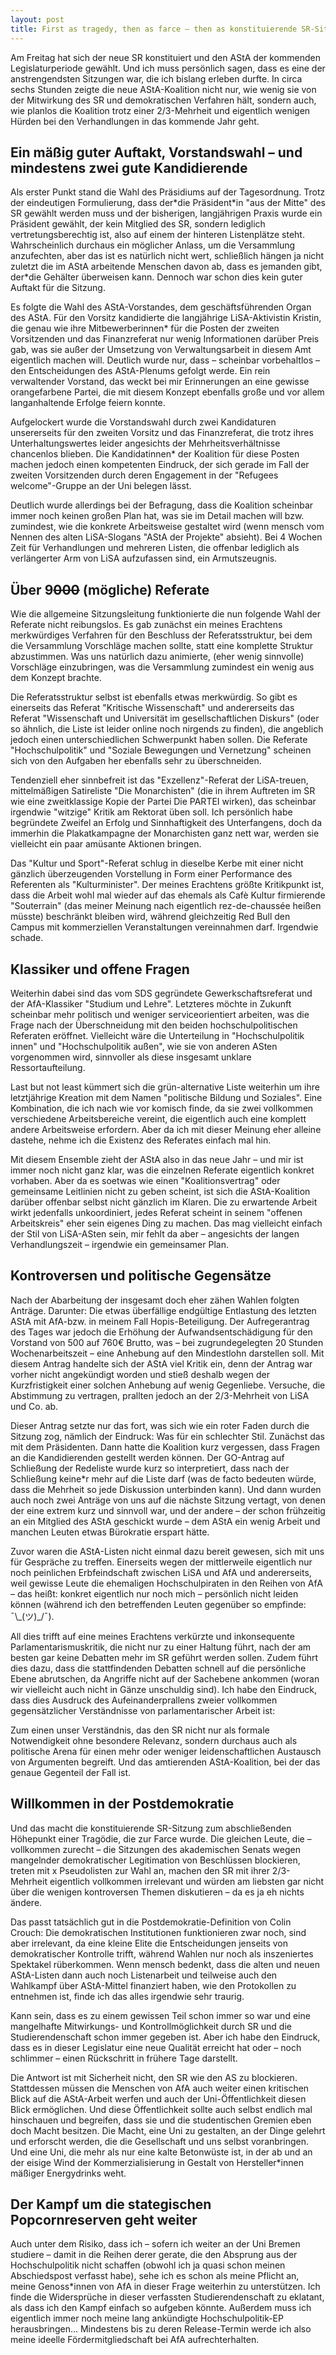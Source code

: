 ```yaml
---
layout: post
title: First as tragedy, then as farce – then as konstituierende SR-Sitzung vom 24.7.2015
---
```


Am Freitag hat sich der neue SR konstituiert und den AStA der kommenden Legislaturperiode gewählt. Und ich muss persönlich sagen, dass es eine der anstrengendsten Sitzungen war, die ich bislang erleben durfte. In circa sechs Stunden zeigte die neue AStA-Koalition nicht nur, wie wenig sie von der Mitwirkung des SR und demokratischen Verfahren hält, sondern auch, wie planlos die Koalition trotz einer 2/3-Mehrheit und eigentlich wenigen Hürden bei den Verhandlungen in das kommende Jahr geht.

## Ein mäßig guter Auftakt, Vorstandswahl  – und mindestens zwei gute Kandidierende

Als erster Punkt stand die Wahl des Präsidiums auf der Tagesordnung. Trotz der eindeutigen Formulierung, dass der\*die Präsident\*in "aus der Mitte" des SR gewählt werden muss und der bisherigen, langjährigen Praxis wurde ein Präsident gewählt, der kein Mitglied des SR, sondern lediglich vertretungsberechtig ist, also auf einem der hinteren Listenplätze steht. Wahrscheinlich durchaus ein möglicher Anlass, um die Versammlung anzufechten, aber das ist es natürlich nicht wert, schließlich hängen ja nicht zuletzt die im AStA arbeitende Menschen davon ab, dass es jemanden gibt, der\*die Gehälter überweisen kann. Dennoch war schon dies kein guter Auftakt für die Sitzung.

Es folgte die Wahl des AStA-Vorstandes, dem geschäftsführenden Organ des AStA. Für den Vorsitz kandidierte die langjährige LiSA-Aktivistin Kristin, die genau wie ihre Mitbewerberinnen\* für die Posten der zweiten Vorsitzenden und das Finanzreferat nur wenig Informationen darüber Preis gab, was sie außer der Umsetzung von Verwaltungsarbeit in diesem Amt eigentlich machen will. Deutlich wurde nur, dass – scheinbar vorbehaltlos – den Entscheidungen des AStA-Plenums gefolgt werde. Ein rein verwaltender Vorstand, das weckt bei mir Erinnerungen an eine gewisse orangefarbene Partei, die mit diesem Konzept ebenfalls große und vor allem langanhaltende Erfolge feiern konnte.

Aufgelockert wurde die Vorstandswahl durch zwei Kandidaturen unsererseits für den zweiten Vorsitz und das Finanzreferat, die trotz ihres Unterhaltungswertes leider angesichts der Mehrheitsverhältnisse chancenlos blieben. Die Kandidatinnen\* der Koalition für diese Posten machen jedoch einen kompetenten Eindruck, der sich gerade im Fall der zweiten Vorsitzenden durch deren Engagement in der "Refugees welcome"-Gruppe an der Uni belegen lässt.

Deutlich wurde allerdings bei der Befragung, dass die Koalition scheinbar immer noch keinen großen Plan hat, was sie im Detail machen will bzw. zumindest, wie die konkrete Arbeitsweise gestaltet wird (wenn mensch vom Nennen des alten LiSA-Slogans "AStA der Projekte" absieht). Bei 4 Wochen Zeit für Verhandlungen und mehreren Listen, die offenbar lediglich als verlängerter Arm von LiSA aufzufassen sind, ein Armutszeugnis.

## Über 9<del>000</del> (mögliche) Referate

Wie die allgemeine Sitzungsleitung funktionierte die nun folgende Wahl der Referate nicht reibungslos. Es gab zunächst ein meines Erachtens merkwürdiges Verfahren für den Beschluss der Referatsstruktur, bei dem die Versammlung Vorschläge machen sollte, statt eine komplette Struktur abzustimmen. Was uns natürlich dazu animierte, (eher wenig sinnvolle) Vorschläge einzubringen, was die Versammlung zumindest ein wenig aus dem Konzept brachte. 

Die Referatsstruktur selbst ist ebenfalls etwas merkwürdig. So gibt es einerseits das Referat "Kritische Wissenschaft" und andererseits das Referat "Wissenschaft und Universität im gesellschaftlichen Diskurs" (oder so ähnlich, die Liste ist leider online noch nirgends zu finden), die angeblich jedoch einen unterschiedlichen Schwerpunkt haben sollen. Die Referate "Hochschulpolitik" und "Soziale Bewegungen und Vernetzung" scheinen sich von den Aufgaben her ebenfalls sehr zu überschneiden. 

Tendenziell eher sinnbefreit ist das "Exzellenz"-Referat der LiSA-treuen, mittelmäßigen Satireliste "Die Monarchisten" (die in ihrem Auftreten im SR wie eine zweitklassige Kopie der Partei Die PARTEI wirken), das scheinbar irgendwie "witzige" Kritik am Rektorat üben soll. Ich persönlich habe begründete Zweifel an Erfolg und Sinnhaftigkeit des Unterfangens, doch da immerhin die Plakatkampagne der Monarchisten ganz nett war, werden sie vielleicht ein paar amüsante Aktionen bringen.

Das "Kultur und Sport"-Referat schlug in dieselbe Kerbe mit einer nicht gänzlich überzeugenden Vorstellung in Form einer Performance des Referenten als "Kulturminister". Der meines Erachtens größte Kritikpunkt ist, dass die Arbeit wohl mal wieder auf das ehemals als Cafè Kultur firmierende "Souterrain" (das meiner Meinung nach eigentlich rez-de-chaussée heißen müsste) beschränkt bleiben wird, während gleichzeitig Red Bull den Campus mit kommerziellen Veranstaltungen vereinnahmen darf. Irgendwie schade.

## Klassiker und offene Fragen

Weiterhin dabei sind das vom SDS gegründete Gewerkschaftsreferat und der AfA-Klassiker "Studium und Lehre". Letzteres möchte in Zukunft scheinbar mehr politisch und weniger serviceorientiert arbeiten, was die Frage nach der Überschneidung mit den beiden hochschulpolitischen Referaten eröffnet. Vielleicht wäre die Unterteilung in "Hochschulpolitik innen" und "Hochschulpolitik außen", wie sie von anderen ASten vorgenommen wird, sinnvoller als diese insgesamt unklare Ressortaufteilung.

Last but not least kümmert sich die grün-alternative Liste weiterhin um ihre letztjährige Kreation mit dem Namen "politische Bildung und Soziales". Eine Kombination, die ich nach wie vor komisch finde, da sie zwei vollkommen verschiedene Arbeitsbereiche vereint, die eigentlich auch eine komplett andere Arbeitsweise erfordern. Aber da ich mit dieser Meinung eher alleine dastehe, nehme ich die Existenz des Referates einfach mal hin.

Mit diesem Ensemble zieht der AStA also in das neue Jahr – und mir ist immer noch nicht ganz klar, was die einzelnen Referate eigentlich konkret vorhaben. Aber da es soetwas wie einen "Koalitionsvertrag" oder gemeinsame Leitlinien nicht zu geben scheint, ist sich die AStA-Koalition darüber offenbar selbst nicht gänzlich im Klaren. Die zu erwartende Arbeit wirkt jedenfalls unkoordiniert, jedes Referat scheint in seinem "offenen Arbeitskreis" eher sein eigenes Ding zu machen. Das mag vielleicht einfach der Stil von LiSA-ASten sein, mir fehlt da aber – angesichts der langen Verhandlungszeit – irgendwie ein gemeinsamer Plan.

## Kontroversen und politische Gegensätze

Nach der Abarbeitung der insgesamt doch eher zähen Wahlen folgten Anträge. Darunter: Die etwas überfällige endgültige Entlastung des letzten AStA mit AfA-bzw. in meinem Fall Hopis-Beteiligung. Der Aufregerantrag des Tages war jedoch die Erhöhung der Aufwandsentschädigung für den Vorstand von 500 auf 760€ Brutto, was – bei zugrundegelegten 20 Stunden Wochenarbeitszeit – eine Anhebung auf den Mindestlohn darstellen soll. Mit diesem Antrag handelte sich der AStA viel Kritik ein, denn der Antrag war vorher nicht angekündigt worden und stieß deshalb wegen der Kurzfristigkeit einer solchen Anhebung auf wenig Gegenliebe. Versuche, die Abstimmung zu vertragen, prallten jedoch an der 2/3-Mehrheit von LiSA und Co. ab. 

Dieser Antrag setzte nur das fort, was sich wie ein roter Faden durch die Sitzung zog, nämlich der Eindruck: Was für ein schlechter Stil. Zunächst das mit dem Präsidenten. Dann hatte die Koalition kurz vergessen, dass Fragen an die Kandidierenden gestellt werden können. Der GO-Antrag auf Schließung der Redeliste wurde kurz so interpretiert, dass nach der Schließung keine\*r mehr auf die Liste darf (was de facto bedeuten würde, dass die Mehrheit so jede Diskussion unterbinden kann). Und dann wurden auch noch zwei Anträge von uns auf die nächste Sitzung vertagt, von denen der eine extrem kurz und sinnvoll war, und der andere – der schon frühzeitig an ein Mitglied des AStA geschickt wurde – dem AStA ein wenig Arbeit und manchen Leuten etwas Bürokratie erspart hätte. 

Zuvor waren die AStA-Listen nicht einmal dazu bereit gewesen, sich mit uns für Gespräche zu treffen. Einerseits wegen der mittlerweile eigentlich nur noch peinlichen Erbfeindschaft zwischen LiSA und AfA und andererseits, weil gewisse Leute die ehemaligen Hochschulpiraten in den Reihen von AfA – das heißt: konkret eigentlich nur noch mich – persönlich nicht leiden können (während ich den betreffenden Leuten gegenüber so empfinde: ¯\\\_(ツ)\_/¯). 

All dies trifft auf eine meines Erachtens verkürzte und inkonsequente Parlamentarismuskritik, die nicht nur zu einer Haltung führt, nach der am besten gar keine Debatten mehr im SR geführt werden sollen. Zudem führt dies dazu, dass die stattfindenden Debatten schnell auf die persönliche Ebene abrutschen, da Angriffe nicht auf der Sachebene ankommen (woran wir vielleicht auch nicht in Gänze unschuldig sind). Ich habe den Eindruck, dass dies Ausdruck des Aufeinanderprallens zweier vollkommen gegensätzlicher Verständnisse von parlamentarischer Arbeit ist: 

Zum einen unser Verständnis, das den SR nicht nur als formale Notwendigkeit ohne besondere Relevanz, sondern durchaus auch als politische Arena für einen mehr oder weniger leidenschaftlichen Austausch von Argumenten begreift. Und das amtierenden AStA-Koalition, bei der das genaue Gegenteil der Fall ist.

## Willkommen in der Postdemokratie

Und das macht die konstituierende SR-Sitzung zum abschließenden Höhepunkt einer Tragödie, die zur Farce wurde. Die gleichen Leute, die – vollkommen zurecht – die Sitzungen des akademischen Senats wegen mangelnder demokratischer Legitimation von Beschlüssen blockieren, treten mit x Pseudolisten zur Wahl an, machen den SR mit ihrer 2/3-Mehrheit eigentlich vollkommen irrelevant und würden am liebsten gar nicht über die wenigen kontroversen Themen diskutieren – da es ja eh nichts ändere. 

Das passt tatsächlich gut in die Postdemokratie-Definition von Colin Crouch: Die demokratischen Institutionen funktionieren zwar noch, sind aber irrelevant, da eine kleine Elite die Entscheidungen jenseits von demokratischer Kontrolle trifft, während Wahlen nur noch als inszeniertes Spektakel rüberkommen. Wenn mensch bedenkt, dass die alten und neuen AStA-Listen dann auch noch Listenarbeit und teilweise auch den Wahlkampf über AStA-Mittel finanziert haben, wie den Protokollen zu entnehmen ist, finde ich das alles irgendwie sehr traurig.

Kann sein, dass es zu einem gewissen Teil schon immer so war und eine mangelhafte Mitwirkungs- und Kontrollmöglichkeit durch SR und die Studierendenschaft schon immer gegeben ist. Aber ich habe den Eindruck, dass es in dieser Legislatur eine neue Qualität erreicht hat oder – noch schlimmer – einen Rückschritt in frühere Tage darstellt. 

Die Antwort ist mit Sicherheit nicht, den SR wie den AS zu blockieren. Stattdessen müssen die Menschen von AfA auch weiter einen kritischen Blick auf die AStA-Arbeit werfen und auch der Uni-Öffentlichkeit diesen Blick ermöglichen. Und diese Öffentlichkeit sollte auch selbst endlich mal hinschauen und begreifen, dass sie und die studentischen Gremien eben doch Macht besitzen. Die Macht, eine Uni zu gestalten, an der Dinge gelehrt und erforscht werden, die die Gesellschaft und uns selbst voranbringen. Und eine Uni, die mehr als nur eine kalte Betonwüste ist, in der ab und an der eisige Wind der Kommerzialisierung in Gestalt von Hersteller\*innen mäßiger Energydrinks weht.

## Der Kampf um die stategischen Popcornreserven geht weiter

Auch unter dem Risiko, dass ich – sofern ich weiter an der Uni Bremen studiere – damit in die Reihen derer gerate, die den Absprung aus der Hochschulpolitik nicht schaffen (obwohl ich ja quasi schon meinen Abschiedspost verfasst habe), sehe ich es schon als meine Pflicht an, meine Genoss\*innen von AfA in dieser Frage weiterhin zu unterstützen. Ich finde die Widersprüche in dieser verfassten Studierendenschaft zu eklatant, als dass ich den Kampf einfach so aufgeben könnte. Außerdem muss ich eigentlich immer noch meine lang ankündigte Hochschulpolitik-EP herausbringen... Mindestens bis zu deren Release-Termin werde ich also meine ideelle Fördermitgliedschaft bei AfA aufrechterhalten.
